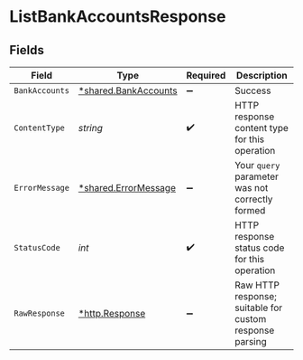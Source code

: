 # ListBankAccountsResponse


## Fields

| Field                                                       | Type                                                        | Required                                                    | Description                                                 |
| ----------------------------------------------------------- | ----------------------------------------------------------- | ----------------------------------------------------------- | ----------------------------------------------------------- |
| `BankAccounts`                                              | [*shared.BankAccounts](../../models/shared/bankaccounts.md) | :heavy_minus_sign:                                          | Success                                                     |
| `ContentType`                                               | *string*                                                    | :heavy_check_mark:                                          | HTTP response content type for this operation               |
| `ErrorMessage`                                              | [*shared.ErrorMessage](../../models/shared/errormessage.md) | :heavy_minus_sign:                                          | Your `query` parameter was not correctly formed             |
| `StatusCode`                                                | *int*                                                       | :heavy_check_mark:                                          | HTTP response status code for this operation                |
| `RawResponse`                                               | [*http.Response](https://pkg.go.dev/net/http#Response)      | :heavy_minus_sign:                                          | Raw HTTP response; suitable for custom response parsing     |